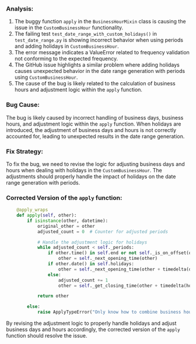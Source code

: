 ### Analysis:
1. The buggy function `apply` in the `BusinessHourMixin` class is causing the issue in the `CustomBusinessHour` functionality.
2. The failing test `test_date_range_with_custom_holidays()` in `test_date_range.py` is showing incorrect behavior when using periods and adding holidays in `CustomBusinessHour`.
3. The error message indicates a ValueError related to frequency validation not conforming to the expected frequency.
4. The GitHub issue highlights a similar problem where adding holidays causes unexpected behavior in the date range generation with periods using `CustomBusinessHour`.
5. The cause of the bug is likely related to the calculation of business hours and adjustment logic within the `apply` function.

### Bug Cause:
The bug is likely caused by incorrect handling of business days, business hours, and adjustment logic within the `apply` function. When holidays are introduced, the adjustment of business days and hours is not correctly accounted for, leading to unexpected results in the date range generation.

### Fix Strategy:
To fix the bug, we need to revise the logic for adjusting business days and hours when dealing with holidays in the `CustomBusinessHour`. The adjustments should properly handle the impact of holidays on the date range generation with periods.

### Corrected Version of the `apply` function:
```python
    @apply_wraps
    def apply(self, other):
        if isinstance(other, datetime):
            original_other = other
            adjusted_count = 0  # Counter for adjusted periods

            # Handle the adjustment logic for holidays
            while adjusted_count < self._periods:
                if other.time() in self.end or not self._is_on_offset(other):
                    other = self._next_opening_time(other)
                if other.date() in self.holidays:
                    other = self._next_opening_time(other + timedelta(days=1))
                else:
                    adjusted_count += 1
                    other = self._get_closing_time(other + timedelta(hours=1))

            return other

        else:
            raise ApplyTypeError("Only know how to combine business hour with datetime")
```

By revising the adjustment logic to properly handle holidays and adjust business days and hours accordingly, the corrected version of the `apply` function should resolve the issue.